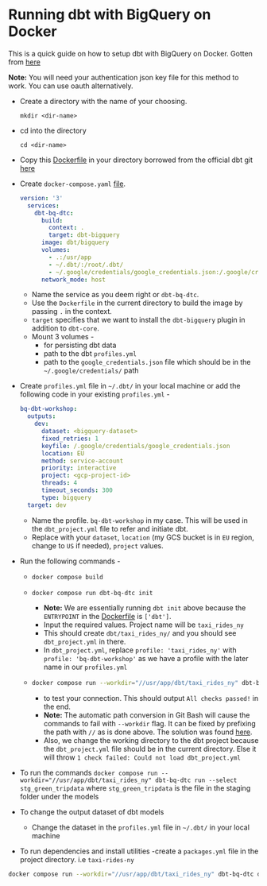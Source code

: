 # Running dbt with BigQuery on Docker

This is a quick guide on how to setup dbt with BigQuery on Docker. Gotten from [here](https://github.dev/DataTalksClub/data-engineering-zoomcamp/blob/main/week_4_analytics_engineering/docker_setup/README.md)

**Note:** You will need your authentication json key file for this method to work. You can use oauth alternatively.

- Create a directory with the name of your choosing.
  ```
  mkdir <dir-name>
  ```
- cd into the directory
  ```
  cd <dir-name>
  ```
- Copy this [Dockerfile](Dockerfile) in your directory borrowed from the official dbt git [here](https://github.com/dbt-labs/dbt-core/blob/main/docker/Dockerfile)
- Create `docker-compose.yaml` [file](docker-compose.yaml).
  ```yaml
  version: '3'
    services:
      dbt-bq-dtc:
        build:
          context: .
          target: dbt-bigquery
        image: dbt/bigquery
        volumes:
          - .:/usr/app
          - ~/.dbt/:/root/.dbt/
          - ~/.google/credentials/google_credentials.json:/.google/credentials/google_credentials.json
        network_mode: host
  ```
  -   Name the service as you deem right or `dbt-bq-dtc`.
  -   Use the `Dockerfile` in the current directory to build the image by passing `.` in the context.
  -   `target` specifies that we want to install the `dbt-bigquery` plugin in addition to `dbt-core`.
  -  Mount 3 volumes -
     - for persisting dbt data
     - path to the dbt `profiles.yml`
     - path to the `google_credentials.json` file which should be in the `~/.google/credentials/` path

- Create `profiles.yml` file in `~/.dbt/` in your local machine or add the following code in your existing `profiles.yml` - 
  ```yaml
  bq-dbt-workshop:
    outputs:
      dev:
        dataset: <bigquery-dataset>
        fixed_retries: 1
        keyfile: /.google/credentials/google_credentials.json
        location: EU
        method: service-account
        priority: interactive
        project: <gcp-project-id>
        threads: 4
        timeout_seconds: 300
        type: bigquery
    target: dev
  ```
  - Name the profile. `bq-dbt-workshop` in my case. This will be used in the `dbt_project.yml` file to refer and initiate dbt.
  - Replace with your `dataset`, `location` (my GCS bucket is in `EU` region, change to `US` if needed), `project` values.
- Run the following commands -
  - ```bash 
    docker compose build 
    ```
  - ```bash 
    docker compose run dbt-bq-dtc init
    ``` 
    - **Note:** We are essentially running `dbt init` above because the `ENTRYPOINT` in the [Dockerfile](Dockerfile) is `['dbt']`.
    - Input the required values. Project name will be `taxi_rides_ny`
    - This should create `dbt/taxi_rides_ny/` and you should see `dbt_project.yml` in there.
    - In `dbt_project.yml`, replace `profile: 'taxi_rides_ny'` with `profile: 'bq-dbt-workshop'` as we have a profile with the later name in our `profiles.yml`
  - ```bash
    docker compose run --workdir="//usr/app/dbt/taxi_rides_ny" dbt-bq-dtc debug
     ``` 
    - to test your connection. This should output `All checks passed!` in the end.
    - **Note:** The automatic path conversion in Git Bash will cause the commands to fail with `--workdir` flag. It can be fixed by prefixing the path with `//` as is done above. The solution was found [here](https://github.com/docker/cli/issues/2204#issuecomment-638993192).
    - Also, we change the working directory to the dbt project because the `dbt_project.yml` file should be in the current directory. Else it will throw `1 check failed: Could not load dbt_project.yml`


- To run the commands
`docker compose run --workdir="//usr/app/dbt/taxi_rides_ny" dbt-bq-dtc run --select stg_green_tripdata`
where `stg_green_tripdata` is the file in the staging folder under the models

- To change the output dataset of dbt models
  - Change the dataset in the `profiles.yml` file in `~/.dbt/` in your local machine 

- To run dependencies and install utilities
  -create a `packages.yml` file in the project directory. i.e `taxi-rides-ny` 
```bash
docker compose run --workdir="//usr/app/dbt/taxi_rides_ny" dbt-bq-dtc deps
```